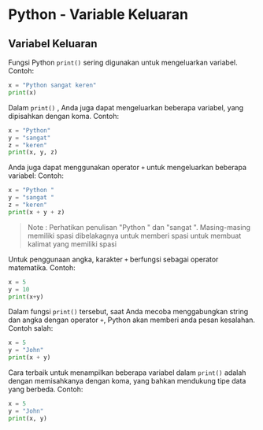 # Python - Variable Keluaran
## Variabel Keluaran
Fungsi Python `print()` sering digunakan untuk mengeluarkan variabel.
Contoh: 

```py
x = "Python sangat keren"
print(x)
```

Dalam `print()` , Anda juga dapat mengeluarkan beberapa variabel, yang dipisahkan dengan koma.
Contoh:

```py
x = "Python"
y = "sangat"
z = "keren"
print(x, y, z)
```

Anda juga dapat menggunakan operator `+` untuk mengeluarkan beberapa variabel:
Contoh:

```py
x = "Python "
y = "sangat "
z = "keren"
print(x + y + z)
```

> Note : Perhatikan penulisan "Python " dan "sangat ". Masing-masing memiliki spasi dibelakagnya untuk memberi spasi untuk membuat kalimat yang memiliki spasi

Untuk penggunaan angka, karakter `+` berfungsi sebagai operator matematika.
Contoh:

```py
x = 5
y = 10
print(x+y)
```

Dalam fungsi `print()` tersebut, saat Anda mecoba menggabungkan string dan angka dengan operator `+`, Python akan memberi anda pesan kesalahan.
Contoh salah:

```py
x = 5
y = "John"
print(x + y)
```

Cara terbaik untuk menampilkan beberapa variabel dalam `print()` adalah dengan memisahkanya dengan koma, yang bahkan mendukung tipe data yang berbeda.
Contoh:

```py
x = 5
y = "John"
print(x, y)
```


